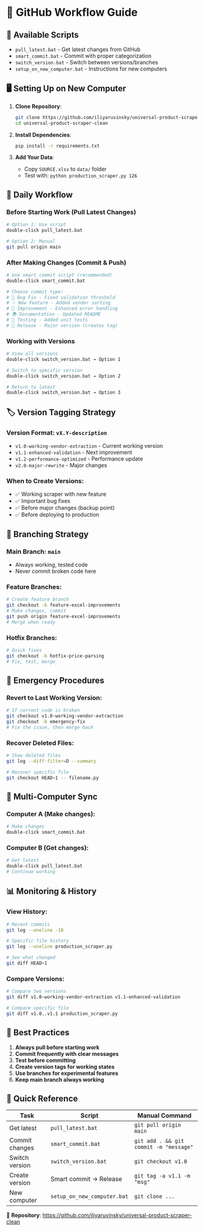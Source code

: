 # 🔄 GitHub Workflow Guide

## 📁 **Available Scripts**

- `pull_latest.bat` - Get latest changes from GitHub
- `smart_commit.bat` - Commit with proper categorization  
- `switch_version.bat` - Switch between versions/branches
- `setup_on_new_computer.bat` - Instructions for new computers

## 🖥️ **Setting Up on New Computer**

1. **Clone Repository**:
   ```bash
   git clone https://github.com/iliyaruvinsky/universal-product-scraper-clean.git
   cd universal-product-scraper-clean
   ```

2. **Install Dependencies**:
   ```bash
   pip install -r requirements.txt
   ```

3. **Add Your Data**:
   - Copy `SOURCE.xlsx` to `data/` folder
   - Test with: `python production_scraper.py 126`

## 🔄 **Daily Workflow**

### **Before Starting Work** (Pull Latest Changes)
```bash
# Option 1: Use script
double-click pull_latest.bat

# Option 2: Manual
git pull origin main
```

### **After Making Changes** (Commit & Push)
```bash
# Use smart commit script (recommended)
double-click smart_commit.bat

# Choose commit type:
# 🐛 Bug Fix - Fixed validation threshold
# ✨ New Feature - Added vendor sorting
# 🔧 Improvement - Enhanced error handling  
# 📚 Documentation - Updated README
# 🧪 Testing - Added unit tests
# 🚀 Release - Major version (creates tag)
```

### **Working with Versions**
```bash
# View all versions
double-click switch_version.bat → Option 1

# Switch to specific version  
double-click switch_version.bat → Option 2

# Return to latest
double-click switch_version.bat → Option 3
```

## 🏷️ **Version Tagging Strategy**

### **Version Format**: `vX.Y-description`
- `v1.0-working-vendor-extraction` - Current working version
- `v1.1-enhanced-validation` - Next improvement
- `v1.2-performance-optimized` - Performance update
- `v2.0-major-rewrite` - Major changes

### **When to Create Versions**:
- ✅ Working scraper with new feature
- ✅ Important bug fixes
- ✅ Before major changes (backup point)
- ✅ Before deploying to production

## 🌿 **Branching Strategy**

### **Main Branch**: `main`
- Always working, tested code
- Never commit broken code here

### **Feature Branches**:
```bash
# Create feature branch
git checkout -b feature-excel-improvements
# Make changes, commit
git push origin feature-excel-improvements
# Merge when ready
```

### **Hotfix Branches**:
```bash
# Quick fixes
git checkout -b hotfix-price-parsing
# Fix, test, merge
```

## 🚨 **Emergency Procedures**

### **Revert to Last Working Version**:
```bash
# If current code is broken
git checkout v1.0-working-vendor-extraction
git checkout -b emergency-fix
# Fix the issue, then merge back
```

### **Recover Deleted Files**:
```bash
# Show deleted files
git log --diff-filter=D --summary

# Recover specific file
git checkout HEAD~1 -- filename.py
```

## 👥 **Multi-Computer Sync**

### **Computer A** (Make changes):
```bash
# Make changes
double-click smart_commit.bat
```

### **Computer B** (Get changes):
```bash
# Get latest
double-click pull_latest.bat
# Continue working
```

## 📊 **Monitoring & History**

### **View History**:
```bash
# Recent commits
git log --oneline -10

# Specific file history
git log --oneline production_scraper.py

# See what changed
git diff HEAD~1
```

### **Compare Versions**:
```bash
# Compare two versions
git diff v1.0-working-vendor-extraction v1.1-enhanced-validation

# Compare specific file
git diff v1.0..v1.1 production_scraper.py
```

## 🎯 **Best Practices**

1. **Always pull before starting work**
2. **Commit frequently with clear messages**
3. **Test before committing**
4. **Create version tags for working states**
5. **Use branches for experimental features**
6. **Keep main branch always working**

## 🚀 **Quick Reference**

| Task | Script | Manual Command |
|------|--------|----------------|
| Get latest | `pull_latest.bat` | `git pull origin main` |
| Commit changes | `smart_commit.bat` | `git add . && git commit -m "message"` |
| Switch version | `switch_version.bat` | `git checkout v1.0` |
| Create version | Smart commit → Release | `git tag -a v1.1 -m "msg"` |
| New computer | `setup_on_new_computer.bat` | `git clone ...` |

🎯 **Repository**: https://github.com/iliyaruvinsky/universal-product-scraper-clean